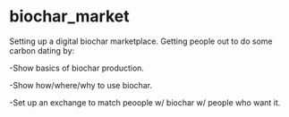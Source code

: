 biochar_market
==============

Setting up a digital biochar marketplace. Getting people out to do some carbon dating by:

-Show basics of biochar production.

-Show how/where/why to use biochar.

-Set up an exchange to match peoople w/ biochar w/ people who want it.

